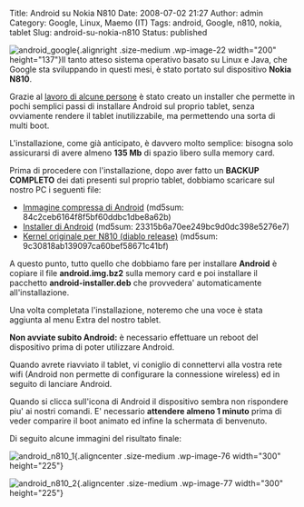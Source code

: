 Title: Android su Nokia N810
Date: 2008-07-02 21:27
Author: admin
Category: Google, Linux, Maemo (IT)
Tags: android, Google, n810, nokia, tablet
Slug: android-su-nokia-n810
Status: published

![](http://www.andreagrandi.it/wp-content/uploads/2008/02/android_robot.gif "android_google"){.alignright
.size-medium .wp-image-22 width="200" height="137"}Il tanto atteso
sistema operativo basato su Linux e Java, che Google sta sviluppando in
questi mesi, è stato portato sul dispositivo **Nokia N810**.

Grazie al [lavoro di alcune
persone](http://www.internettablettalk.com/forums/showthread.php?p=198240)
è stato creato un installer che permette in pochi semplici passi di
installare Android sul proprio tablet, senza ovviamente rendere il
tablet inutilizzabile, ma permettendo una sorta di multi boot.

L'installazione, come già anticipato, è davvero molto semplice: bisogna
solo assicurarsi di avere almeno **135 Mb** di spazio libero sulla
memory card.

Prima di procedere con l'installazione, dopo aver fatto un **BACKUP
COMPLETO** dei dati presenti sul proprio tablet, dobbiamo scaricare sul
nostro PC i seguenti file:

-   [Immagine compressa di
    Android](http://tablethacker.com/software/android.img.bz2) (md5sum:
    84c2ceb6164f8f5bf60ddbc1dbe8a62b)[  
   ](http://tablethacker.com/software/android.img.bz2)
-   [Installer di
    Android](http://tablethacker.com/software/android-installer.deb)
    (md5sum: 23315b6a70ee249bc9d0dc398e5276e7)[  
   ](http://tablethacker.com/software/android-installer.deb)
-   [Kernel originale per N810 (diablo
    release)](http://penguinbait.com/diablo-kernel-810.deb) (md5sum:
    9c30818ab139097ca60bef58671c41bf)

A questo punto, tutto quello che dobbiamo fare per installare
**Android** è copiare il file **android.img.bz2** sulla memory card e
poi installare il pacchetto **android-installer.deb** che provvedera'
automaticamente all'installazione.

Una volta completata l'installazione, noteremo che una voce è stata
aggiunta al menu Extra del nostro tablet.

**Non avviate subito Android:** è necessario effettuare un reboot del
dispositivo prima di poter utilizzare Android.

Quando avrete riavviato il tablet, vi coniglio di connettervi alla
vostra rete wifi (Android non permette di configurare la connessione
wireless) ed in seguito di lanciare Android.

Quando si clicca sull'icona di Android il dispositivo sembra non
rispondere piu' ai nostri comandi. E' necessario **attendere almeno 1
minuto** prima di veder comparire il boot animato ed infine la schermata
di benvenuto.

Di seguito alcune immagini del risultato finale:

![](http://www.andreagrandi.it/wp-content/uploads/2008/07/02072008561-300x225.jpg "android_n810_1"){.aligncenter
.size-medium .wp-image-76 width="300" height="225"}

![](http://www.andreagrandi.it/wp-content/uploads/2008/07/02072008563-300x225.jpg "android_n810_2"){.aligncenter
.size-medium .wp-image-77 width="300" height="225"}
